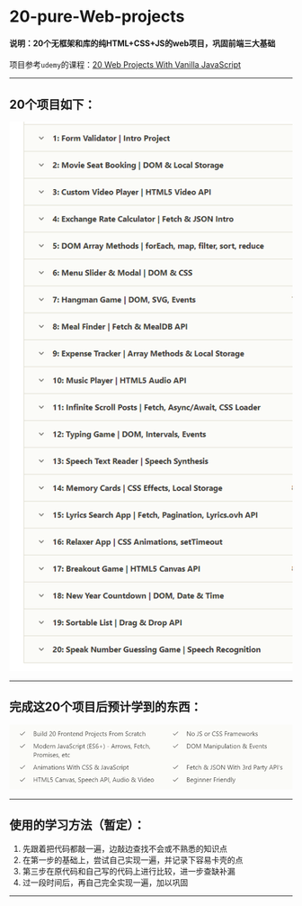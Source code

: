 # 20-pure-Web-projects

#### 说明：20个无框架和库的纯HTML+CSS+JS的web项目，巩固前端三大基础

项目参考`udemy`的课程：[20 Web Projects With Vanilla JavaScript](https://www.udemy.com/course/web-projects-with-vanilla-javascript/?referralCode=F9B7C7FED834F91ADE75)

---

## 20个项目如下：

![image-20201105194739177](https://github.com/xinglong702/20-pure-Web-projects/blob/main/image-20201105194739177.png)

---

## 完成这20个项目后预计学到的东西：

![image-20201105194351068](https://github.com/xinglong702/20-pure-Web-projects/blob/main/image-20201105194351068.png)

---

## 使用的学习方法（暂定）：

1. 先跟着把代码都敲一遍，边敲边查找不会或不熟悉的知识点
2. 在第一步的基础上，尝试自己实现一遍，并记录下容易卡壳的点
3. 第三步在原代码和自己写的代码上进行比较，进一步查缺补漏
4. 过一段时间后，再自己完全实现一遍，加以巩固

---



